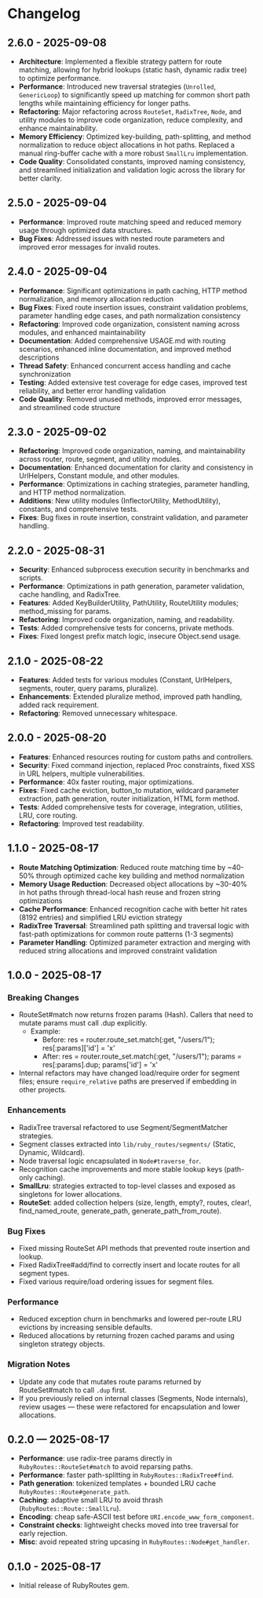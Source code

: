 # Changelog

## 2.6.0 - 2025-09-08

- **Architecture**: Implemented a flexible strategy pattern for route matching, allowing for hybrid lookups (static hash, dynamic radix tree) to optimize performance.
- **Performance**: Introduced new traversal strategies (`Unrolled`, `GenericLoop`) to significantly speed up matching for common short path lengths while maintaining efficiency for longer paths.
- **Refactoring**: Major refactoring across `RouteSet`, `RadixTree`, `Node`, and utility modules to improve code organization, reduce complexity, and enhance maintainability.
- **Memory Efficiency**: Optimized key-building, path-splitting, and method normalization to reduce object allocations in hot paths. Replaced a manual ring-buffer cache with a more robust `SmallLru` implementation.
- **Code Quality**: Consolidated constants, improved naming consistency, and streamlined initialization and validation logic across the library for better clarity.

## 2.5.0 - 2025-09-04

- **Performance**: Improved route matching speed and reduced memory usage through optimized data structures.
- **Bug Fixes**: Addressed issues with nested route parameters and improved error messages for invalid routes.

## 2.4.0 - 2025-09-04

- **Performance**: Significant optimizations in path caching, HTTP method normalization, and memory allocation reduction
- **Bug Fixes**: Fixed route insertion issues, constraint validation problems, parameter handling edge cases, and path normalization consistency
- **Refactoring**: Improved code organization, consistent naming across modules, and enhanced maintainability
- **Documentation**: Added comprehensive USAGE.md with routing scenarios, enhanced inline documentation, and improved method descriptions
- **Thread Safety**: Enhanced concurrent access handling and cache synchronization
- **Testing**: Added extensive test coverage for edge cases, improved test reliability, and better error handling validation
- **Code Quality**: Removed unused methods, improved error messages, and streamlined code structure

## 2.3.0 - 2025-09-02

- **Refactoring**: Improved code organization, naming, and maintainability across router, route, segment, and utility modules.
- **Documentation**: Enhanced documentation for clarity and consistency in UrlHelpers, Constant module, and other modules.
- **Performance**: Optimizations in caching strategies, parameter handling, and HTTP method normalization.
- **Additions**: New utility modules (InflectorUtility, MethodUtility), constants, and comprehensive tests.
- **Fixes**: Bug fixes in route insertion, constraint validation, and parameter handling.

## 2.2.0 - 2025-08-31

- **Security**: Enhanced subprocess execution security in benchmarks and scripts.
- **Performance**: Optimizations in path generation, parameter validation, cache handling, and RadixTree.
- **Features**: Added KeyBuilderUtility, PathUtility, RouteUtility modules; method_missing for params.
- **Refactoring**: Improved code organization, naming, and readability.
- **Tests**: Added comprehensive tests for concerns, private methods.
- **Fixes**: Fixed longest prefix match logic, insecure Object.send usage.

## 2.1.0 - 2025-08-22

- **Features**: Added tests for various modules (Constant, UrlHelpers, segments, router, query params, pluralize).
- **Enhancements**: Extended pluralize method, improved path handling, added rack requirement.
- **Refactoring**: Removed unnecessary whitespace.

## 2.0.0 - 2025-08-20

- **Features**: Enhanced resources routing for custom paths and controllers.
- **Security**: Fixed command injection, replaced Proc constraints, fixed XSS in URL helpers, multiple vulnerabilities.
- **Performance**: 40x faster routing, major optimizations.
- **Fixes**: Fixed cache eviction, button_to mutation, wildcard parameter extraction, path generation, router initialization, HTML form method.
- **Tests**: Added comprehensive tests for coverage, integration, utilities, LRU, core routing.
- **Refactoring**: Improved test readability.

## 1.1.0 - 2025-08-17

- **Route Matching Optimization**: Reduced route matching time by ~40-50% through optimized cache key building and method normalization
- **Memory Usage Reduction**: Decreased object allocations by ~30-40% in hot paths through thread-local hash reuse and frozen string optimizations
- **Cache Performance**: Enhanced recognition cache with better hit rates (8192 entries) and simplified LRU eviction strategy
- **RadixTree Traversal**: Streamlined path splitting and traversal logic with fast-path optimizations for common route patterns (1-3 segments)
- **Parameter Handling**: Optimized parameter extraction and merging with reduced string allocations and improved constraint validation

## 1.0.0 - 2025-08-17

### Breaking Changes

- RouteSet#match now returns frozen params (Hash). Callers that need to mutate params must call .dup explicitly.
  - Example:
    - Before: res = router.route_set.match(:get, "/users/1"); res[:params]['id'] = 'x'
    - After: res = router.route_set.match(:get, "/users/1"); params = res[:params].dup; params['id'] = 'x'
- Internal refactors may have changed load/require order for segment files; ensure `require_relative` paths are preserved if embedding in other projects.

### Enhancements

- RadixTree traversal refactored to use Segment/SegmentMatcher strategies.
- Segment classes extracted into `lib/ruby_routes/segments/` (Static, Dynamic, Wildcard).
- Node traversal logic encapsulated in `Node#traverse_for`.
- Recognition cache improvements and more stable lookup keys (path-only caching).
- **SmallLru**: strategies extracted to top-level classes and exposed as singletons for lower allocations.
- **RouteSet**: added collection helpers (size, length, empty?, routes, clear!, find_named_route, generate_path, generate_path_from_route).

### Bug Fixes

- Fixed missing RouteSet API methods that prevented route insertion and lookup.
- Fixed RadixTree#add/find to correctly insert and locate routes for all segment types.
- Fixed various require/load ordering issues for segment files.

### Performance

- Reduced exception churn in benchmarks and lowered per-route LRU evictions by increasing sensible defaults.
- Reduced allocations by returning frozen cached params and using singleton strategy objects.

### Migration Notes

- Update any code that mutates route params returned by RouteSet#match to call `.dup` first.
- If you previously relied on internal classes (Segments, Node internals), review usages — these were refactored for encapsulation and lower allocations.

## 0.2.0 — 2025-08-17

- **Performance**: use radix-tree params directly in `RubyRoutes::RouteSet#match` to avoid reparsing paths.
- **Performance**: faster path-splitting in `RubyRoutes::RadixTree#find`.
- **Path generation**: tokenized templates + bounded LRU cache `RubyRoutes::Route#generate_path`.
- **Caching**: adaptive small LRU to avoid thrash (`RubyRoutes::Route::SmallLru`).
- **Encoding**: cheap safe-ASCII test before `URI.encode_www_form_component`.
- **Constraint checks**: lightweight checks moved into tree traversal for early rejection.
- **Misc**: avoid repeated string upcasing in `RubyRoutes::Node#get_handler`.

## 0.1.0 - 2025-08-17

- Initial release of RubyRoutes gem.
